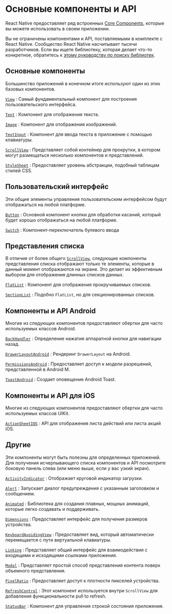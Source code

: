 # Основные компоненты и API

React Native предоставляет ряд встроенных [Core Components](../guides/intro-react-native-components.md), которые вы можете использовать в своем приложении.

Вы не ограничены компонентами и API, поставляемыми в комплекте с React Native. Сообщество React Native насчитывает тысячи разработчиков. Если вы ищете библиотеку, которая делает что-то конкретное, обратитесь к [этому руководству по поиску библиотек](libraries.md).

## Основные компоненты

Большинство приложений в конечном итоге используют один из этих базовых компонентов.

[`View`](view.md)
: Самый фундаментальный компонент для построения пользовательского интерфейса.

[`Text`](text.md)
: Компонент для отображения текста.

[`Image`](image.md)
: Компонент для отображения изображений.

[`TextInput`](textinput.md)
: Компонент для ввода текста в приложение с помощью клавиатуры.

[`ScrollView`](scrollview.md)
: Представляет собой контейнер для прокрутки, в котором могут размещаться несколько компонентов и представлений.

[`StyleSheet`](stylesheet.md)
: Предоставляет уровень абстракции, подобный таблицам стилей CSS.

## Пользовательский интерфейс

<!-- 0001.part.md -->

Эти общие элементы управления пользовательским интерфейсом будут отображаться на любой платформе.

[`Button`](button.md)
: Основной компонент кнопки для обработки касаний, который будет хорошо отображаться на любой платформе.

[`Switch`](switch.md)
: Компонент-переключатель булевого ввода

## Представления списка

В отличие от более общего [`ScrollView`](./scrollview), следующие компоненты представления списка отображают только те элементы, которые в данный момент отображаются на экране. Это делает их эффективным выбором для отображения длинных списков данных.

[`FlatList`](flatlist.md)
: Компонент для отображения прокручиваемых списков.

[`SectionList`](sectionlist.md)
: Подобно `FlatList`, но для секционированных списков.

## Компоненты и API Android

Многие из следующих компонентов предоставляют обертки для часто используемых классов Android.

[`BackHandler`](backhandler.md)
: Определение нажатия аппаратной кнопки для навигации назад.

[`DrawerLayoutAndroid`](drawerlayoutandroid.md)
: Рендеринг `DrawerLayout` на Android.

[`PermissionsAndroid`](permissionsandroid.md)
: Предоставляет доступ к модели разрешений, представленной в Android M.

[`ToastAndroid`](toastandroid.md)
: Создает оповещение Android Toast.

## Компоненты и API для iOS

Многие из следующих компонентов предоставляют обертки для часто используемых классов UIKit.

[`ActionSheetIOS`](actionsheetios.md)
: API для отображения листа действий или листа акций iOS.

## Другие

Эти компоненты могут быть полезны для определенных приложений. Для получения исчерпывающего списка компонентов и API посмотрите боковую панель слева (или меню выше, если у вас узкий экран).

[`ActivityIndicator`](activityindicator.md)
: Отображает круговой индикатор загрузки.

[`Alert`](alert.md)
: Запускает диалог предупреждения с указанным заголовком и сообщением.

[`Animated`](animated.md)
: Библиотека для создания плавных, мощных анимаций, которые легко создавать и поддерживать.

[`Dimensions`](dimensions.md)
: Предоставляет интерфейс для получения размеров устройства.

[`KeyboardAvoidingView`](keyboardavoidingview.md)
: Предоставляет вид, который автоматически перемещается с пути виртуальной клавиатуры.

[`Linking`](linking.md)
: Представляет общий интерфейс для взаимодействия с входящими и исходящими ссылками приложения.

[`Modal`](modal.md)
: Представляет простой способ представления контента поверх объемного представления.

[`PixelRatio`](pixelratio.md)
: Предоставляет доступ к плотности пикселей устройства.

[`RefreshControl`](refreshcontrol.md)
: Этот компонент используется внутри `ScrollView` для добавления функциональности pull to refresh.

[`StatusBar`](statusbar.md)
: Компонент для управления строкой состояния приложения.

<!-- 0003.part.md -->

<!-- 0004.part.md -->
